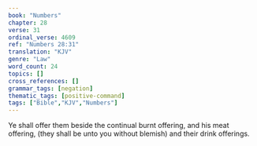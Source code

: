 ```yaml
---
book: "Numbers"
chapter: 28
verse: 31
ordinal_verse: 4609
ref: "Numbers 28:31"
translation: "KJV"
genre: "Law"
word_count: 24
topics: []
cross_references: []
grammar_tags: [negation]
thematic_tags: [positive-command]
tags: ["Bible","KJV","Numbers"]
---
```

Ye shall offer them beside the continual burnt offering, and his meat offering, (they shall be unto you without blemish) and their drink offerings.
